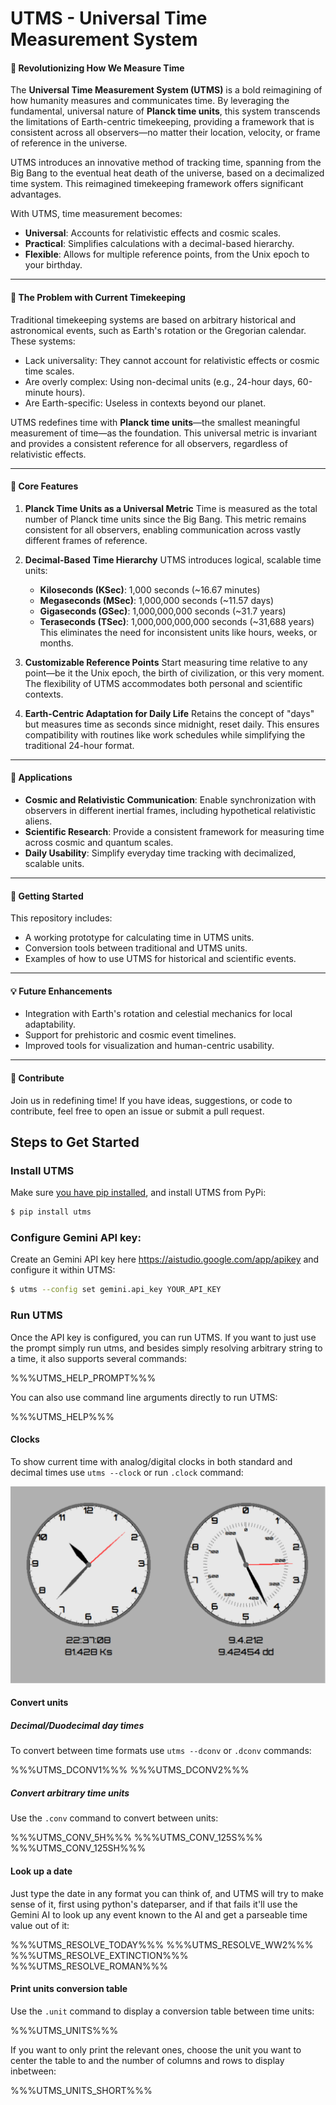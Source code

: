 
# UTMS - Universal Time Measurement System

#### 🚀 **Revolutionizing How We Measure Time**

The **Universal Time Measurement System (UTMS)** is a bold reimagining
of how humanity measures and communicates time. By leveraging the
fundamental, universal nature of **Planck time units**, this system
transcends the limitations of Earth-centric timekeeping, providing a
framework that is consistent across all observers—no matter their
location, velocity, or frame of reference in the universe.


UTMS introduces an innovative method of tracking time, spanning from
the Big Bang to the eventual heat death of the universe, based on a
decimalized time system. This reimagined timekeeping framework offers
significant advantages.


With UTMS, time measurement becomes:
- **Universal**: Accounts for relativistic effects and cosmic scales.
- **Practical**: Simplifies calculations with a decimal-based hierarchy.
- **Flexible**: Allows for multiple reference points, from the Unix epoch to your birthday.

---

#### 🌌 **The Problem with Current Timekeeping**

Traditional timekeeping systems are based on arbitrary historical and
astronomical events, such as Earth's rotation or the Gregorian
calendar. These systems:
- Lack universality: They cannot account for relativistic effects or cosmic time scales.
- Are overly complex: Using non-decimal units (e.g., 24-hour days, 60-minute hours).
- Are Earth-specific: Useless in contexts beyond our planet.

UTMS redefines time with **Planck time units**—the smallest meaningful
measurement of time—as the foundation. This universal metric is
invariant and provides a consistent reference for all observers,
regardless of relativistic effects.



---

#### 🧮 **Core Features**

1. **Planck Time Units as a Universal Metric**
   Time is measured as the total number of Planck time units since the
   Big Bang. This metric remains consistent for all observers,
   enabling communication across vastly different frames of reference.

2. **Decimal-Based Time Hierarchy**
   UTMS introduces logical, scalable time units:
   - **Kiloseconds (KSec)**: 1,000 seconds (~16.67 minutes)
   - **Megaseconds (MSec)**: 1,000,000 seconds (~11.57 days)
   - **Gigaseconds (GSec)**: 1,000,000,000 seconds (~31.7 years)
   - **Teraseconds (TSec)**: 1,000,000,000,000 seconds (~31,688 years)
   This eliminates the need for inconsistent units like hours, weeks, or months.

3. **Customizable Reference Points**
   Start measuring time relative to any point—be it the Unix epoch,
   the birth of civilization, or this very moment. The flexibility of
   UTMS accommodates both personal and scientific contexts.

4. **Earth-Centric Adaptation for Daily Life**
   Retains the concept of "days" but measures time as seconds since
   midnight, reset daily. This ensures compatibility with routines
   like work schedules while simplifying the traditional 24-hour
   format.

---

#### 🔧 **Applications**

- **Cosmic and Relativistic Communication**: Enable synchronization with observers in different inertial frames, including hypothetical relativistic aliens.
- **Scientific Research**: Provide a consistent framework for measuring time across cosmic and quantum scales.
- **Daily Usability**: Simplify everyday time tracking with decimalized, scalable units.

---

#### 🌟 **Getting Started**

This repository includes:
- A working prototype for calculating time in UTMS units.
- Conversion tools between traditional and UTMS units.
- Examples of how to use UTMS for historical and scientific events.

---

#### 💡 **Future Enhancements**

- Integration with Earth's rotation and celestial mechanics for local adaptability.
- Support for prehistoric and cosmic event timelines.
- Improved tools for visualization and human-centric usability.

---

#### 🤝 **Contribute**

Join us in redefining time!
If you have ideas, suggestions, or code to contribute, feel free to open an issue or submit a pull request.

## Steps to Get Started

### Install UTMS

Make sure [you have pip installed](https://pip.pypa.io/en/stable/installation/), and install UTMS from PyPi:

```bash
$ pip install utms
```

### Configure Gemini API key:

Create an Gemini API key here https://aistudio.google.com/app/apikey and configure it within UTMS:

```bash
$ utms --config set gemini.api_key YOUR_API_KEY
```

### Run UTMS


Once the API key is configured, you can run UTMS. If you want to just use the prompt simply run utms, and besides simply resolving arbitrary string to a time, it also supports several commands:

%%%UTMS_HELP_PROMPT%%%

You can also use command line arguments directly to run UTMS:

%%%UTMS_HELP%%%

#### Clocks

To show current time with analog/digital clocks in both standard and decimal times use `utms --clock` or run `.clock` command:


![Analog Clock](utms/resources/clock.png)

#### Convert units

##### Decimal/Duodecimal day times

To convert between time formats use `utms --dconv` or `.dconv` commands:

%%%UTMS_DCONV1%%%
%%%UTMS_DCONV2%%%

##### Convert arbitrary time units

Use the `.conv` command to convert between units:

%%%UTMS_CONV_5H%%%
%%%UTMS_CONV_125S%%%
%%%UTMS_CONV_125SH%%%


#### Look up a date

Just type the date in any format you can think of, and UTMS will try to make sense of it, first using python's dateparser, and if that fails it'll use the Gemini AI to look up any event known to the AI and get a parseable time value out of it:

%%%UTMS_RESOLVE_TODAY%%%
%%%UTMS_RESOLVE_WW2%%%
%%%UTMS_RESOLVE_EXTINCTION%%%
%%%UTMS_RESOLVE_ROMAN%%%


#### Print units conversion table

Use the `.unit` command to display a conversion table between time units:

%%%UTMS_UNITS%%%

If you want to only print the relevant ones, choose the unit you want to center the table to and the number of columns and rows to display inbetween:

%%%UTMS_UNITS_SHORT%%%
